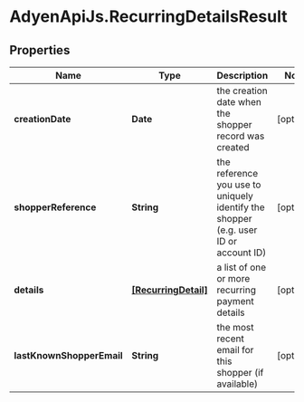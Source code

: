 # AdyenApiJs.RecurringDetailsResult

## Properties
Name | Type | Description | Notes
------------ | ------------- | ------------- | -------------
**creationDate** | **Date** | the creation date when the shopper record was created | [optional] 
**shopperReference** | **String** | the reference you use to uniquely identify the shopper (e.g. user ID or account ID) | [optional] 
**details** | [**[RecurringDetail]**](RecurringDetail.md) | a list of one or more recurring payment details | [optional] 
**lastKnownShopperEmail** | **String** | the most recent email for this shopper (if available) | [optional] 


